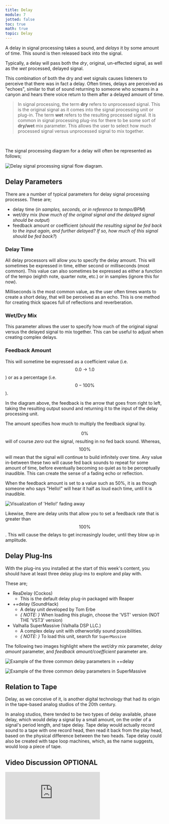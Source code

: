 ```yaml
---
title: Delay
module: 7
jotted: false
toc: true
math: true
topic: Delay
---
```


A delay in signal processing takes a sound, and _delays_ it by some amount of time. This sound is then released back into the signal.

Typically, a delay will pass both the _dry_, original, un-effected signal, as well as the _wet_ processed, delayed signal.

This combination of both the dry and wet signals causes listeners to perceive that there was in fact a delay. Often times, delays are perceived as "echoes", similar to that of sound returning to someone who screams in a canyon and hears there voice return to them after a delayed amount of time.

> In signal processing, the term **dry** refers to unprocessed signal. This is the original signal as it comes into the signal processing unit or plug-in. The term **wet** refers to the resulting processed signal. It is common in signal processing plug-ins for there to be some sort of **dry/wet** mix parameter. This allows the user to select how much processed signal versus unprocessed signal to mix together.

<br />


The signal processing diagram for a delay will often be represented as follows;

![Delay signal processing signal flow diagram.](../imgs/delay-schematic.svg "Delay signal processing signal flow diagram.")

## Delay Parameters

There are a number of typical parameters for delay signal processing processes. These are;

- delay time (_in samples, seconds, or in reference to tempo/BPM_)
- wet/dry mix (_how much of the original signal and the delayed signal should be output_)
- feedback amount or coefficient (_should the resulting signal be fed back to the input again, and further delayed? If so, how much of this signal should be fed back?_)

### Delay Time

All delay processors will allow you to specify the delay amount. This will sometimes be expressed in time, either second or milliseconds (most common). This value can also sometimes be expressed as either a function of the tempo (eighth note, quarter note, etc.) or in samples (ignore this for now).

Milliseconds is the most common value, as the user often times wants to create a short delay, that will be perceived as an echo. This is one method for creating thick spaces full of reflections and reverberation.

### Wet/Dry Mix

This parameter allows the user to specify how much of the original signal versus the delayed signal to mix together. This can be useful to adjust when creating complex delays.

### Feedback Amount

This will sometime be expressed as a coefficient value (i.e. $$0.0 \to 1.0$$) or as a percentage (i.e. $$0-100\%$$).

In the diagram above, the feedback is the arrow that goes from right to left, taking the resulting output sound and returning it to the input of the delay processing unit.

The amount specifies how much to multiply the feedback signal by.

$$0\%$$ will of course _zero_ out the signal, resulting in no fed back sound. Whereas, $$100\%$$ will mean that the signal will continue to build infinitely over time. Any value in-between these two will cause fed back sounds to repeat for some amount of time, before eventually becoming so quiet as to be perceptually inaudible. This can create the sense of a fading echo or reflection.

When the feedback amount is set to a value such as 50%, it is as though someone who says "Hello!" will hear it half as loud each time, until it is inaudible.

![Visualization of 'Hello!' fading away](../imgs/Delay-hello.svg "Visualization of 'Hello!' fading away")

Likewise, there are delay units that allow you to set a feedback rate that is greater than $$100\%$$. This will cause the delays to get increasingly louder, until they blow up in amplitude.

## Delay Plug-Ins

With the plug-ins you installed at the start of this week's content, you should have at least three delay plug-ins to explore and play with.

These are;

- ReaDelay (Cockos)
	- This is the default delay plug-in packaged with Reaper
- ++delay (SoundHack)
	- A delay unit developed by Tom Erbe
	- _{ NOTE: }_ When loading this plugin, choose the 'VST' version (NOT THE 'VST3' version)
- Valhalla SuperMassive (Valhalla DSP LLC.)
	- A complex delay unit with otherworldly sound possibilities.
	- _{ NOTE: }_ To load this unit, search for `SuperMassive`

The following two images highlight where the _wet/dry mix_ parameter, _delay amount_ parameter, and _feedback amount/coefficient_ parameter are.

![Example of the three common delay parameters in ++delay](../imgs/delay-sh.png "Example of the three common delay parameters in ++delay")

![Example of the three common delay parameters in SuperMassive](../imgs/delay-valhalla.png "Example of the three common delay parameters in SuperMassive")

## Relation to Tape

Delay, as we conceive of it, is another digital technology that had its origin in the tape-based analog studios of the 20th century.

In analog studios, there tended to be two types of delay available, phase delay, which would delay a signal by a small amount, on the order of a signal's period length, and tape delay. Tape delay would actually record sound to a tape with one record head, then read it back from the play head, based on the physical difference between the two heads. Tape delay could also be created with tape loop machines, which, as the name suggests, would loop a piece of tape.

<!--
Please read the following article on integrating a hardware-based tape delay unit into a studio from Sound on Sound, to get a sense of how tape-delay could be utilized in a studio.

- [Tape Delay In Your DAW](https://www.soundonsound.com/techniques/tape-delay-your-daw)
- [Exploration to the origin of the delay : the tape echo - Anasounds](https://anasounds.com/origin-of-the-delay-tape-echo/)

-->

## Video Discussion OPTIONAL

<div class="embed-responsive embed-responsive-16by9"><iframe class="embed-responsive-item" src="https://www.youtube.com/embed/oJYYVKMVkt0" frameborder="0" allow="accelerometer; autoplay; encrypted-media; gyroscope; picture-in-picture" allowfullscreen></iframe></div>

